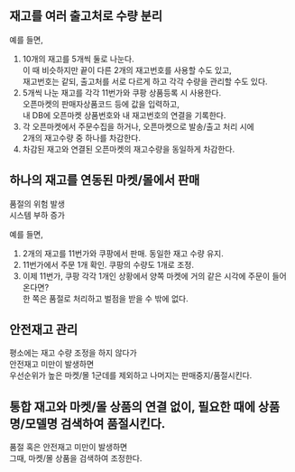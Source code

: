 ## 재고를 여러 출고처로 수량 분리

예를 들면,  
1. 10개의 재고를 5개씩 둘로 나눈다.  
이 때 비슷하지만 끝이 다른 2개의 재고번호를 사용할 수도 있고,  
재고번호는 같되, 출고처를 서로 다르게 하고 각각 수량을 관리할 수도 있다. 
1. 5개씩 나눈 재고를 각각 11번가와 쿠팡 상품등록 시 사용한다.   
오픈마켓의 판매자상품코드 등에 값을 입력하고,  
내 DB에 오픈마켓 상품번호와 내 재고번호의 연결을 기록한다.
1. 각 오픈마켓에서 주문수집을 하거나, 오픈마켓으로 발송/출고 처리 시에  
2개의 재고수량 중 하나를 차감한다.  
1. 차감된 재고와 연결된 오픈마켓의 재고수량을 동일하게 차감한다.



## 하나의 재고를 연동된 마켓/몰에서 판매
품절의 위험 발생  
시스템 부하 증가

예를 들면, 
1. 2개의 재고를 11번가와 쿠팡에서 판매. 동일한 재고 수량 유지.
1. 11번가에서 주문 1개 확인. 쿠팡의 수량도 1개로 조정.
1. 이제 11번가, 쿠팡 각각 1개인 상황에서 양쪽 마켓에 거의 같은 시각에 주문이 들어온다면?  
한 쪽은 품절로 처리하고 벌점을 받을 수 밖에 없다.

## 안전재고 관리
평소에는 재고 수량 조정을 하지 않다가  
안전재고 미만이 발생하면  
우선순위가 높은 마켓/몰 1군데를 제외하고 나머지는 판매중지/품절시킨다.

## 통합 재고와 마켓/몰 상품의 연결 없이, 필요한 때에 상품명/모델명 검색하여 품절시킨다.
품절 혹은 안전재고 미만이 발생하면  
그때, 마켓/몰 상품을 검색하여 조정한다.